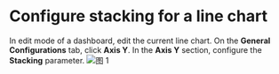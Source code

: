 # Configure stacking for a line chart

In edit mode of a dashboard, edit the current line chart. On the **General Configurations** tab, click **Axis Y**. In the **Axis Y** section, configure the **Stacking** parameter.
![图 1](/img/src/visulization/lineChart/stacking/stacking1.png) 
